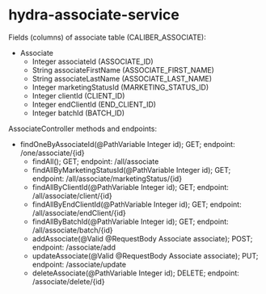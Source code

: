 # hydra-associate-service

Fields (columns) of associate table (CALIBER_ASSOCIATE):

* Associate
	* Integer associateId (ASSOCIATE_ID)
	* String associateFirstName (ASSOCIATE_FIRST_NAME)
	* String associateLastName (ASSOCIATE_LAST_NAME)
	* Integer marketingStatusId (MARKETING_STATUS_ID)
	* Integer clientId (CLIENT_ID)
	* Integer endClientId (END_CLIENT_ID)
	* Integer batchId (BATCH_ID)
			
AssociateController methods and endpoints:

* findOneByAssociateId(@PathVariable Integer id); GET; endpoint: /one/associate/{id}
	* findAll(); GET; endpoint: /all/associate
	* findAllByMarketingStatusId(@PathVariable Integer id); GET; endpoint: /all/associate/marketingStatus/{id}
	* findAllByClientId(@PathVariable Integer id); GET; endpoint: /all/associate/client/{id}
	* findAllByEndClientId(@PathVariable Integer id); GET; endpoint: /all/associate/endClient/{id}
	* findAllByBatchId(@PathVariable Integer id); GET; endpoint: /all/associate/batch/{id}
	* addAssociate(@Valid @RequestBody Associate associate); POST; endpoint: /associate/add
	* updateAssociate(@Valid @RequestBody Associate associate); PUT; endpoint: /associate/update
	* deleteAssociate(@PathVariable Integer id); DELETE; endpoint: /associate/delete/{id}